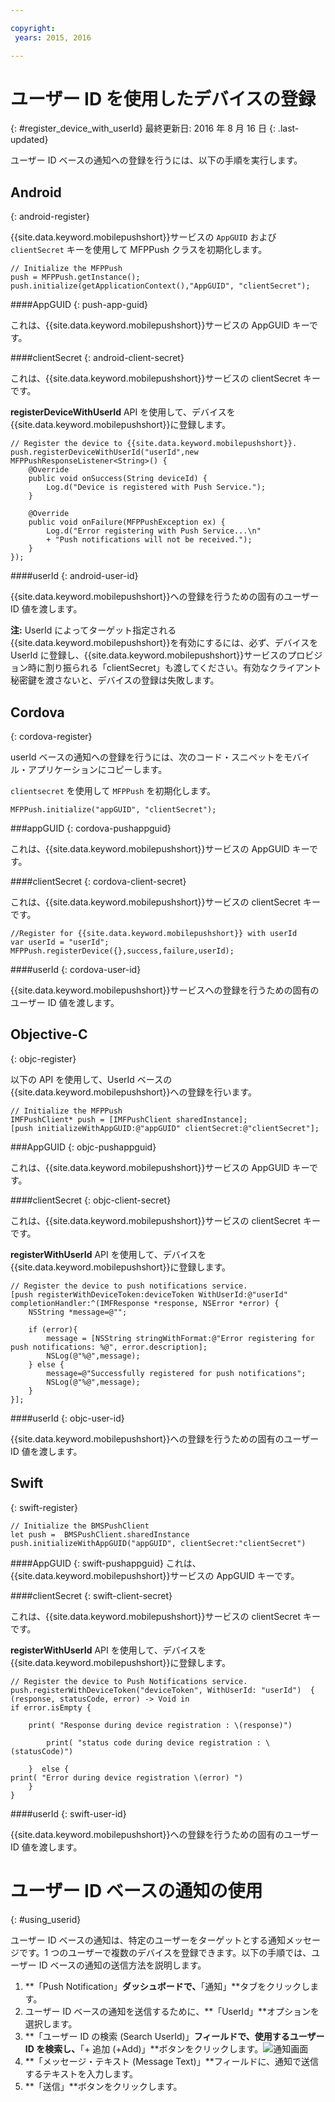 ```yaml
---

copyright:
 years: 2015, 2016

---
```



# ユーザー ID を使用したデバイスの登録
{: #register_device_with_userId}
最終更新日: 2016 年 8 月 16 日
{: .last-updated}

ユーザー ID ベースの通知への登録を行うには、以下の手順を実行します。

## Android
{: android-register}
 
{{site.data.keyword.mobilepushshort}}サービスの `AppGUID` および `clientSecret` キーを使用して MFPPush クラスを初期化します。

```
// Initialize the MFPPush
push = MFPPush.getInstance();
push.initialize(getApplicationContext(),"AppGUID", "clientSecret");
```

####AppGUID
{: push-app-guid}

これは、{{site.data.keyword.mobilepushshort}}サービスの AppGUID キーです。

####clientSecret
{: android-client-secret}

これは、{{site.data.keyword.mobilepushshort}}サービスの clientSecret キーです。

**registerDeviceWithUserId** API を使用して、デバイスを{{site.data.keyword.mobilepushshort}}に登録します。

```
// Register the device to {{site.data.keyword.mobilepushshort}}.
push.registerDeviceWithUserId("userId",new MFPPushResponseListener<String>() {
    @Override
    public void onSuccess(String deviceId) {
        Log.d("Device is registered with Push Service.");
    }

    @Override
    public void onFailure(MFPPushException ex) {
        Log.d("Error registering with Push Service...\n"
        + "Push notifications will not be received.");
    }
});
```

####userId
{: android-user-id}

{{site.data.keyword.mobilepushshort}}への登録を行うための固有のユーザー ID 値を渡します。

**注:** UserId によってターゲット指定される{{site.data.keyword.mobilepushshort}}を有効にするには、必ず、デバイスを UserId に登録し、{{site.data.keyword.mobilepushshort}}サービスのプロビジョン時に割り振られる「clientSecret」も渡してください。有効なクライアント秘密鍵を渡さないと、デバイスの登録は失敗します。





## Cordova
{: cordova-register}

userId ベースの通知への登録を行うには、次のコード・スニペットをモバイル・アプリケーションにコピーします。

`clientsecret` を使用して `MFPPush` を初期化します。 

```
MFPPush.initialize("appGUID", "clientSecret");
```

###appGUID 
{: cordova-pushappguid}

これは、{{site.data.keyword.mobilepushshort}}サービスの AppGUID キーです。 

####clientSecret 
{: cordova-client-secret}

これは、{{site.data.keyword.mobilepushshort}}サービスの clientSecret キーです。

```
//Register for {{site.data.keyword.mobilepushshort}} with userId
var userId = "userId";
MFPPush.registerDevice({},success,failure,userId);
```
####userId
{: cordova-user-id}

{{site.data.keyword.mobilepushshort}}サービスへの登録を行うための固有のユーザー ID 値を渡します。


## Objective-C
{: objc-register}

以下の API を使用して、UserId ベースの{{site.data.keyword.mobilepushshort}}への登録を行います。

```
// Initialize the MFPPush
IMFPushClient* push = [IMFPushClient sharedInstance];
[push initializeWithAppGUID:@"appGUID" clientSecret:@"clientSecret"];
```
###AppGUID 
{: objc-pushappguid}

これは、{{site.data.keyword.mobilepushshort}}サービスの AppGUID キーです。

####clientSecret
{: objc-client-secret}

これは、{{site.data.keyword.mobilepushshort}}サービスの clientSecret キーです。

**registerWithUserId** API を使用して、デバイスを{{site.data.keyword.mobilepushshort}}に登録します。

```
// Register the device to push notifications service.
[push registerWithDeviceToken:deviceToken WithUserId:@"userId" completionHandler:^(IMFResponse *response, NSError *error) {
    NSString *message=@"";

	if (error){
        message = [NSString stringWithFormat:@"Error registering for push notifications: %@", error.description];
        NSLog(@"%@",message);
    } else {
        message=@"Successfully registered for push notifications";
        NSLog(@"%@",message);
    }
}];
```


####userId 
{: objc-user-id}

{{site.data.keyword.mobilepushshort}}への登録を行うための固有のユーザー ID 値を渡します。

## Swift
{: swift-register}

```
// Initialize the BMSPushClient
let push =  BMSPushClient.sharedInstance
push.initializeWithAppGUID("appGUID", clientSecret:"clientSecret")
```

####AppGUID 
{: swift-pushappguid}
これは、{{site.data.keyword.mobilepushshort}}サービスの AppGUID キーです。

####clientSecret
{: swift-client-secret} 

これは、{{site.data.keyword.mobilepushshort}}サービスの clientSecret キーです。

**registerWithUserId** API を使用して、デバイスを{{site.data.keyword.mobilepushshort}}に登録します。

```
// Register the device to Push Notifications service.
push.registerWithDeviceToken("deviceToken", WithUserId: "userId")  { (response, statusCode, error) -> Void in
if error.isEmpty {

    print( "Response during device registration : \(response)")

        print( "status code during device registration : \(statusCode)")

    }  else {
print( "Error during device registration \(error) ")
    }
}
```

####userId 
{: swift-user-id}

{{site.data.keyword.mobilepushshort}}への登録を行うための固有のユーザー ID 値を渡します。


# ユーザー ID ベースの通知の使用
{: #using_userid}


ユーザー ID ベースの通知は、特定のユーザーをターゲットとする通知メッセージです。1 つのユーザーで複数のデバイスを登録できます。以下の手順では、ユーザー ID ベースの通知の送信方法を説明します。 

1. **「Push Notification」**ダッシュボードで、**「通知」**タブをクリックします。
1. ユーザー ID ベースの通知を送信するために、**「UserId」**オプションを選択します。
1. **「ユーザー ID の検索 (Search UserId)」**フィールドで、使用するユーザー ID を検索し、**「+ 追加 (+Add)」**ボタンをクリックします。![通知画面](images/user_notification.jpg)
1. **「メッセージ・テキスト (Message Text)」**フィールドに、通知で送信するテキストを入力します。
1. **「送信」**ボタンをクリックします。
